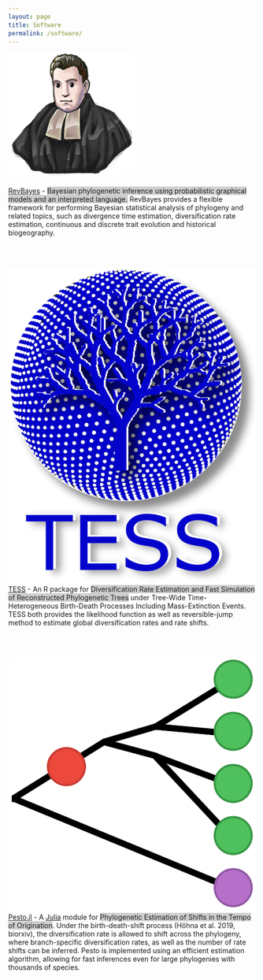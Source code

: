 ```yaml
---
layout: page
title: Software
permalink: /software/
---
```



<div class="container-small">
<img class="floatleft-small" src="/assets/images/RevBayes_logo.png">
<p class="text">
<a href="https://revbayes.github.io/" target="_blank">RevBayes</a> - <span style="background-color: #CECECE">Bayesian phylogenetic inference using probabilistic graphical models and an interpreted language.</span> RevBayes provides a flexible framework for performing Bayesian statistical analysis of phylogeny and related topics, such as divergence time estimation, diversification rate estimation, continuous and discrete trait evolution and historical biogeography.
</p>
</div>

<!--
Recently, we introduced the concept of probabilistic graphical models to phylogenetics (Höhna et al., 2014, Systematic Biology). This model representation has the advantage of being easily extendable to more complex (i.e., realistic) models. We combined and implemented this mathematical and statistical theory in a new computer program called RevBayes (Höhna et al., 2016, Systematic Biology). RevBayes is a general and flexible software mostly intended for Bayesian inference of phylogeny. Programs for Bayesian inference of phylogeny currently implement a unique and fixed suite of models. Consequently, users of these software packages are simultaneously forced to use a number of programs for a given study, while also lacking the freedom to explore models that have not been deemed interesting by the developers of those programs. RevBayes seeks to address these problems. The features of RevBayes include unrooted and rooted phylogeny inference, divergence time estimation, diversification rate estimation, historical biogeography, and discrete and continuous trait evolution.

Development in RevBayes is ongoing and extremely active. Specifically, we use RevBayes as a framework to implement and test new statistical models as well as new algorithms and methods for more efficient inference and hypothesis testing.
-->

<br>
<br>

<div class="container-small">
<p class="text">
<img class="floatleft-small" src="/assets/images/TESS_logo.png">
<a href="https://cran.r-project.org/web/packages/TESS/" target="_blank">TESS</a> - An R package for <span style="background-color: #CECECE">Diversification Rate Estimation and Fast Simulation of Reconstructed Phylogenetic Trees</span> under Tree-Wide Time-Heterogeneous Birth-Death Processes Including Mass-Extinction Events. TESS both provides the likelihood function as well as reversible-jump method to estimate global diversification rates and rate shifts.
</p>
</div>

<br>
<br>

<div class="container-small">
<p class="text">
<img class="floatleft-small" src="/assets/images/PESTO_logo.png">
<a href="https://github.com/kopperud/Pesto.jl" target="_blank">Pesto.jl</a> - A <a href="https://julialang.org/" target="_blank">Julia</a> module for <span style="background-color: #CECECE">Phylogenetic Estimation of Shifts in the Tempo of Origination</span>. Under the birth-death-shift process (Höhna et al. 2019, biorxiv), the diversification rate is allowed to shift across the phylogeny, where branch-specific diversification rates, as well as the number of rate shifts can be inferred. Pesto is implemented using an efficient estimation algorithm, allowing for fast inferences even for large phylogenies with thousands of species.
</p>
</div>

<br>
